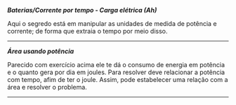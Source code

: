 ***Baterias/Corrente por tempo - Carga elétrica (Ah)***

  Aqui o segredo está em manipular as unidades de medida de potência e corrente; de forma que extraia o tempo por meio disso. 

----

***Área usando potência*** 

Parecido com exercício acima ele te dá o consumo de energia em potência e o quanto gera por dia em joules. Para resolver deve relacionar a potência com tempo, afim de ter o joule. Assim, pode estabelecer uma relação com a área e resolver o problema. 

---
